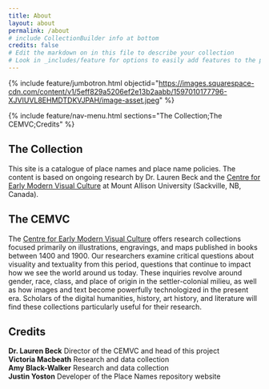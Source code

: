 ```yaml
---
title: About
layout: about
permalink: /about
# include CollectionBuilder info at bottom
credits: false
# Edit the markdown on in this file to describe your collection
# Look in _includes/feature for options to easily add features to the page
---
```


{% include feature/jumbotron.html objectid="https://images.squarespace-cdn.com/content/v1/5eff829a5206ef2e13b2aabb/1597010177796-XJVIUVL8EHMDTDKVJPAH/image-asset.jpeg" %}

{% include feature/nav-menu.html sections="The Collection;The CEMVC;Credits" %}

## The Collection

This site is a catalogue of place names and place name policies. The content is based on ongoing research by Dr. Lauren Beck and the [Centre for Early Modern Visual Culture](https://www.cemvc.ca) at Mount Allison University (Sackville, NB, Canada).

## The CEMVC

The [Centre for Early Modern Visual Culture](https://www.cemvc.ca) offers research collections focused primarily on illustrations, engravings, and maps published in books between 1400 and 1900. Our researchers examine critical questions about visuality and textuality from this period, questions that continue to impact how we see the world around us today. These inquiries revolve around gender, race, class, and place of origin in the settler-colonial milieu, as well as how images and text become powerfully technologized in the present era. Scholars of the digital humanities, history, art history, and literature will find these collections particularly useful for their research.

## Credits

<b>Dr. Lauren Beck</b>
Director of the CEMVC and head of this project
<br>
<b>Victoria Macbeath</b>
Research and data collection
<br>
<b>Amy Black-Walker</b>
Research and data collection
<br>
<b>Justin Yoston</b>
Developer of the Place Names repository website
<br>
<br>

<!-- IMPORTANT!!! DELETE this comment and the include below when you are finished editing this page for your collection. The include below introduces about page features. They will show up on your collection's about page until you delete it. % include cb/about_the_about.md %   -->

